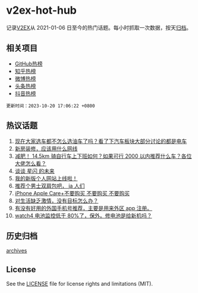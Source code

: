 # v2ex-hot-hub

 记录[V2EX](https://www.v2ex.com/)从 2021-01-06 日至今的热门话题。每小时抓取一次数据，按天[归档](archives)。
 
 ## 相关项目

- [GitHub热榜](https://github.com/snaildev/github-hot-hub)
- [知乎热榜](https://github.com/snaildev/zhihu-hot-hub)
- [微博热榜](https://github.com/snaildev/weibo-hot-hub)
- [头条热榜](https://github.com/snaildev/toutiao-hot-hub)
- [抖音热榜](https://github.com/snaildev/douyin-hot-hub)


 `更新时间：2023-10-20 17:06:22 +0800`

## 热议话题

1. [现在大家选车都不怎么选油车了吗？看了下汽车板块大部分讨论的都是电车](https://www.v2ex.com/t/983745)
1. [新房装修，应该用什么网线](https://www.v2ex.com/t/983669)
1. [减肥！ 14.5km 骑自行车上下班如何？如果可行 2000 以内推荐什么车？各位大佬怎么看？](https://www.v2ex.com/t/983676)
1. [谈谈 星闪 的未来](https://www.v2ex.com/t/983630)
1. [我的新版个人网站上线啦！](https://www.v2ex.com/t/983646)
1. [推荐个男士双肩包吧， ja 人们](https://www.v2ex.com/t/983741)
1. [iPhone Apple Care+不要购买 不要购买 不要购买](https://www.v2ex.com/t/983570)
1. [对生活缺乏激情，没有目标怎么办？](https://www.v2ex.com/t/983615)
1. [有没有好用的外国手机号推荐，主要是用来外区 app 注册。](https://www.v2ex.com/t/983553)
1. [watch4 电池监控低于 80%了，保外。修电池是给新机吗？](https://www.v2ex.com/t/983665)

## 历史归档

[archives](archives)

## License

See the [LICENSE](LICENSE) file for license rights and limitations (MIT).
